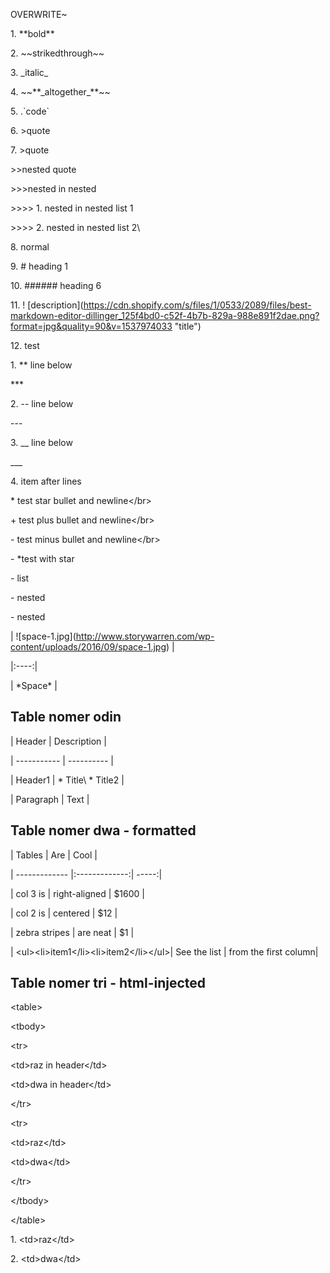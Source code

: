OVERWRITE\~

1\. \*\*bold\*\*

2\. \~\~strikedthrough\~\~

3\. \_italic\_

4\. \~\~\*\*\_altogether\_\*\*\~\~

5\. .\`code\`

6\. \>quote

7\. \>quote

\>\>nested quote

\>\>\>nested in nested

\>\>\>\> 1. nested in nested list 1

\>\>\>\> 2. nested in nested list 2\\

8\. normal

9\. \# heading 1

10\. ###### heading 6

11\.
!
\[description\](https://cdn.shopify.com/s/files/1/0533/2089/files/best-markdown-editor-dillinger_125f4bd0-c52f-4b7b-829a-988e891f2dae.png?format=jpg&quality=90&v=1537974033
\"title\")

12\. test

1\. \*\* line below

\*\*\*

2\. \-- line below

\-\--

3\. \_\_ line below

\_\_\_

4\. item after lines

\* test star bullet and newline\</br>

\+ test plus bullet and newline\</br>

\- test minus bullet and newline\</br>

\- \*test with star

\- list

\- nested

\- nested

\|
!\[space-1.jpg\](http://www.storywarren.com/wp-content/uploads/2016/09/space-1.jpg)
\|

\|:\-\-\--:\|

\| \*Space\* \|

## Table nomer odin

\| Header \| Description \|

\| \-\-\-\-\-\-\-\-\-\-- \| \-\-\-\-\-\-\-\-\-- \|

\| Header1 \| \* Title\\ \* Title2 \|

\| Paragraph \| Text \|

## Table nomer dwa - formatted

\| Tables \| Are \| Cool \|

\| \-\-\-\-\-\-\-\-\-\-\-\-- \|:\-\-\-\-\-\-\-\-\-\-\-\--:\| \-\-\-\--:\|

\| col 3 is \| right-aligned \| \$1600 \|

\| col 2 is \| centered \| \$12 \|

\| zebra stripes \| are neat \| \$1 \|

\| \<ul>\<li>item1\</li>\<li>item2\</li>\</ul>\| See the list \| from the first column\|

## Table nomer tri - html-injected

\<table>

\<tbody>

\<tr>

\<td>raz in header\</td>

\<td>dwa in header\</td>

\</tr>

\<tr>

\<td>raz\</td>

\<td>dwa\</td>

\</tr>

\</tbody>

\</table>

1\. \<td>raz\</td>

2\. \<td>dwa\</td>
